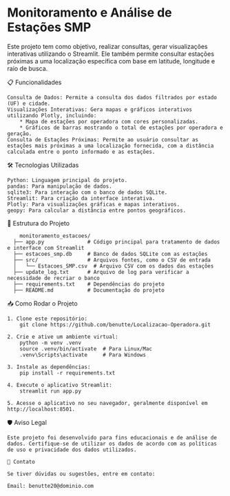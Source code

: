 # Monitoramento e Análise de Estações SMP

Este projeto tem como objetivo, realizar consultas, gerar visualizações interativas utilizando o Streamlit. Ele também permite consultar estações próximas a uma localização específica com base em latitude, longitude e raio de busca.

📋 Funcionalidades

    Consulta de Dados: Permite a consulta dos dados filtrados por estado (UF) e cidade.
    Visualizações Interativas: Gera mapas e gráficos interativos utilizando Plotly, incluindo:
        * Mapa de estações por operadora com cores personalizadas.
        * Gráficos de barras mostrando o total de estações por operadora e geração.
    Consulta de Estações Próximas: Permite ao usuário consultar as estações mais próximas a uma localização fornecida, com a distância calculada entre o ponto informado e as estações.

🛠️ Tecnologias Utilizadas

    Python: Linguagem principal do projeto.
    pandas: Para manipulação de dados.
    sqlite3: Para interação com o banco de dados SQLite.
    Streamlit: Para criação da interface interativa.
    Plotly: Para visualizações gráficas e mapas interativos.
    geopy: Para calcular a distância entre pontos geográficos.

📂 Estrutura do Projeto

        monitoramento_estacoes/
      ├── app.py              # Código principal para tratamento de dados e interface com Streamlit
      ├── estacoes_smp.db     # Banco de dados SQLite com as estações
      ├── src/                # Arquivos fontes, como o CSV de entrada
      │   └── Estacoes_SMP.csv  # Arquivo CSV com os dados das estações
      ├── update_log.txt      # Arquivo de log para verificar a necessidade de recriar o banco
      ├── requirements.txt    # Dependências do projeto
      ├── README.md           # Documentação do projeto

📥 Como Rodar o Projeto

    1. Clone este repositório:
        git clone https://github.com/benutte/Localizacao-Operadora.git
    
    2. Crie e ative um ambiente virtual:
        python -m venv .venv
        source .venv/bin/activate  # Para Linux/Mac
        .venv\Scripts\activate     # Para Windows

    3. Instale as dependências:
        pip install -r requirements.txt
    
    4. Execute o aplicativo Streamlit:
        streamlit run app.py

    5. Acesse o aplicativo no seu navegador, geralmente disponível em http://localhost:8501.

🛡️ Aviso Legal

    Este projeto foi desenvolvido para fins educacionais e de análise de dados. Certifique-se de utilizar os dados de acordo com as políticas de uso e privacidade dos dados utilizados.

    📧 Contato

    Se tiver dúvidas ou sugestões, entre em contato:

    Email: benutte20@dominio.com
